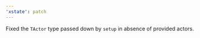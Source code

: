 ```yaml
---
'xstate': patch
---
```


Fixed the `TActor` type passed down by `setup` in absence of provided actors.
